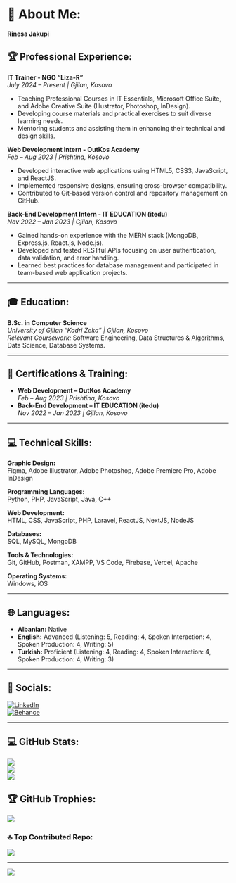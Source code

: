 # 💫 About Me:
**Rinesa Jakupi**  

## 🏆 Professional Experience:

**IT Trainer - NGO “Liza-R”**  
*July 2024 – Present | Gjilan, Kosovo*  
- Teaching Professional Courses in IT Essentials, Microsoft Office Suite, and Adobe Creative Suite (Illustrator, Photoshop, InDesign).  
- Developing course materials and practical exercises to suit diverse learning needs.  
- Mentoring students and assisting them in enhancing their technical and design skills.

**Web Development Intern - OutKos Academy**  
*Feb – Aug 2023 | Prishtina, Kosovo*  
- Developed interactive web applications using HTML5, CSS3, JavaScript, and ReactJS.  
- Implemented responsive designs, ensuring cross-browser compatibility.  
- Contributed to Git-based version control and repository management on GitHub.

**Back-End Development Intern - IT EDUCATION (itedu)**  
*Nov 2022 – Jan 2023 | Gjilan, Kosovo*  
- Gained hands-on experience with the MERN stack (MongoDB, Express.js, React.js, Node.js).  
- Developed and tested RESTful APIs focusing on user authentication, data validation, and error handling.  
- Learned best practices for database management and participated in team-based web application projects.

---

## 🎓 Education:
**B.Sc. in Computer Science**  
*University of Gjilan “Kadri Zeka” | Gjilan, Kosovo*  
*Relevant Coursework:* Software Engineering, Data Structures & Algorithms, Data Science, Database Systems.

---

## 📑 Certifications & Training:
- **Web Development – OutKos Academy**  
  *Feb – Aug 2023 | Prishtina, Kosovo*  
- **Back-End Development – IT EDUCATION (itedu)**  
  *Nov 2022 – Jan 2023 | Gjilan, Kosovo*

---

## 💻 Technical Skills:

**Graphic Design:**  
Figma, Adobe Illustrator, Adobe Photoshop, Adobe Premiere Pro, Adobe InDesign  

**Programming Languages:**  
Python, PHP, JavaScript, Java, C++  

**Web Development:**  
HTML, CSS, JavaScript, PHP, Laravel, ReactJS, NextJS, NodeJS  

**Databases:**  
SQL, MySQL, MongoDB  

**Tools & Technologies:**  
Git, GitHub, Postman, XAMPP, VS Code, Firebase, Vercel, Apache  

**Operating Systems:**  
Windows, iOS  

---

## 🌐 Languages:
- **Albanian:** Native  
- **English:** Advanced (Listening: 5, Reading: 4, Spoken Interaction: 4, Spoken Production: 4, Writing: 5)  
- **Turkish:** Proficient (Listening: 4, Reading: 4, Spoken Interaction: 4, Spoken Production: 4, Writing: 3)

---

## 🔗 Socials:
[![LinkedIn](https://img.shields.io/badge/LinkedIn-%230077B5.svg?logo=linkedin&logoColor=white)](https://linkedin.com/in/rinesa-jakupi)  
[![Behance](https://img.shields.io/badge/Behance-1769ff?logo=behance&logoColor=white)](https://behance.net/rinesajakupi)

---

## 💻 GitHub Stats:
![](https://github-readme-stats.vercel.app/api?username=RinesaJ&theme=dark&hide_border=false&include_all_commits=false&count_private=false)  
![](https://github-readme-streak-stats.herokuapp.com/?user=RinesaJ&theme=dark&hide_border=false)  
![](https://github-readme-stats.vercel.app/api/top-langs/?username=RinesaJ&theme=dark&hide_border=false&include_all_commits=false&count_private=false&layout=compact)

## 🏆 GitHub Trophies:
![](https://github-profile-trophy.vercel.app/?username=RinesaJ&theme=radical&no-frame=false&no-bg=true&margin-w=4)

### 🔝 Top Contributed Repo:
![](https://github-contributor-stats.vercel.app/api?username=RinesaJ&limit=5&theme=dark&combine_all_yearly_contributions=true)

---

[![](https://visitcount.itsvg.in/api?id=RinesaJ&icon=0&color=0)](https://visitcount.itsvg.in)
